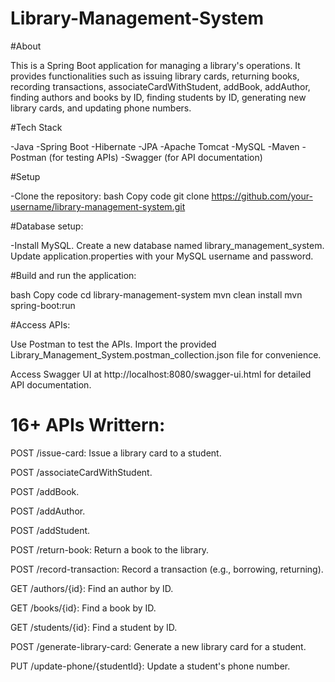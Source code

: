 # Library-Management-System

#About

This is a Spring Boot application for managing a library's operations. It provides functionalities such as issuing library cards, returning books, recording transactions, associateCardWithStudent, addBook, addAuthor, finding authors and books by ID, finding students by ID, generating new library cards, and updating phone numbers.

#Tech Stack

-Java
-Spring Boot
-Hibernate
-JPA
-Apache Tomcat
-MySQL
-Maven
-Postman (for testing APIs)
-Swagger (for API documentation)

#Setup

-Clone the repository:
bash
Copy code
git clone https://github.com/your-username/library-management-system.git


#Database setup:

-Install MySQL.
Create a new database named library_management_system.
Update application.properties with your MySQL username and password.

#Build and run the application:

bash
Copy code
cd library-management-system
mvn clean install
mvn spring-boot:run

#Access APIs:

Use Postman to test the APIs. Import the provided Library_Management_System.postman_collection.json file for convenience.

Access Swagger UI at http://localhost:8080/swagger-ui.html for detailed API documentation.

# 16+ APIs Writtern:

POST /issue-card: Issue a library card to a student.

POST /associateCardWithStudent.

POST /addBook.

POST /addAuthor.

POST /addStudent.

POST /return-book: Return a book to the library.

POST /record-transaction: Record a transaction (e.g., borrowing, returning).

GET /authors/{id}: Find an author by ID.

GET /books/{id}: Find a book by ID.

GET /students/{id}: Find a student by ID.

POST /generate-library-card: Generate a new library card for a student.

PUT /update-phone/{studentId}: Update a student's phone number.
